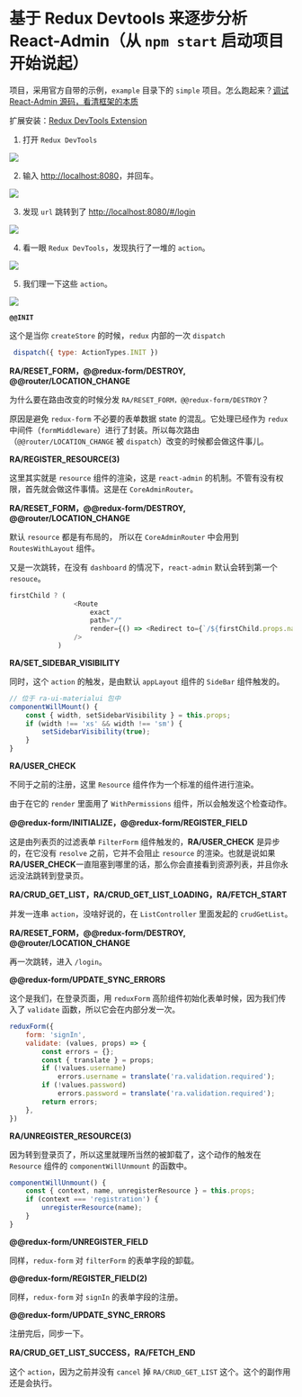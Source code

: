 # 基于 Redux Devtools 来逐步分析 React-Admin（从 `npm start` 启动项目开始说起）

项目，采用官方自带的示例，`example` 目录下的 `simple` 项目。怎么跑起来？[调试 React-Admin 源码，看清框架的本质](../debug-react-admin.md)

扩展安装：[Redux DevTools Extension](https://github.com/zalmoxisus/redux-devtools-extension)


1. 打开 `Redux DevTools`

![](./images/npm-start/1.png)

2. 输入 [http://localhost:8080](http://localhost:8080/)，并回车。

![](./images/npm-start/2.png)

3. 发现 `url` 跳转到了 [http://localhost:8080/#/login](http://localhost:8080/)

![](./images/npm-start/3.png)

4. 看一眼 `Redux DevTools`，发现执行了一堆的 `action`。

![](./images/npm-start/4.png)

5. 我们理一下这些 `action`。

![](./images/npm-start/5.png)

**`@@INIT`**

这个是当你 `createStore` 的时候，`redux` 内部的一次 `dispatch`

```js
 dispatch({ type: ActionTypes.INIT })
```

**RA/RESET_FORM，@@redux-form/DESTROY, @@router/LOCATION_CHANGE**

为什么要在路由改变的时候分发 `RA/RESET_FORM，@@redux-form/DESTROY`？

原因是避免 `redux-form` 不必要的表单数据 state 的混乱。它处理已经作为 `redux` 中间件（`formMiddleware`）进行了封装。所以每次路由（`@@router/LOCATION_CHANGE` 被 `dispatch`）改变的时候都会做这件事儿。

**RA/REGISTER_RESOURCE(3)**

这里其实就是 `resource` 组件的渲染，这是 `react-admin` 的机制。不管有没有权限，首先就会做这件事情。这是在 `CoreAdminRouter`。

**RA/RESET_FORM，@@redux-form/DESTROY, @@router/LOCATION_CHANGE**

默认 `resource` 都是有布局的， 所以在 `CoreAdminRouter` 中会用到 `RoutesWithLayout` 组件。

又是一次跳转，在没有 `dashboard` 的情况下，`react-admin` 默认会转到第一个 `resouce`。
```js
firstChild ? (
                <Route
                    exact
                    path="/"
                    render={() => <Redirect to={`/${firstChild.props.name}`} />}
                />
            )
```

**RA/SET_SIDEBAR_VISIBILITY**

同时，这个 `action` 的触发，是由默认 `appLayout` 组件的 `SideBar` 组件触发的。
```js
// 位于 ra-ui-materialui 包中
componentWillMount() {
    const { width, setSidebarVisibility } = this.props;
    if (width !== 'xs' && width !== 'sm') {
        setSidebarVisibility(true);
    }
}
```
**RA/USER_CHECK**

不同于之前的注册，这里 `Resource` 组件作为一个标准的组件进行渲染。

由于在它的 `render` 里面用了 `WithPermissions` 组件，所以会触发这个检查动作。

**@@redux-form/INITIALIZE，@@redux-form/REGISTER_FIELD**

这是由列表页的过滤表单 `FilterForm` 组件触发的，**RA/USER_CHECK** 是异步的，在它没有 `resolve` 之前，它并不会阻止 `resource` 的渲染。也就是说如果**RA/USER_CHECK**一直阻塞到哪里的话，那么你会直接看到资源列表，并且你永远没法跳转到登录页。

**RA/CRUD_GET_LIST，RA/CRUD_GET_LIST_LOADING，RA/FETCH_START**

并发一连串 `action`，没啥好说的，在 `ListController` 里面发起的 `crudGetList`。

**RA/RESET_FORM，@@redux-form/DESTROY, @@router/LOCATION_CHANGE**

再一次跳转，进入 `/login`。

**@@redux-form/UPDATE_SYNC_ERRORS**

这个是我们，在登录页面，用 `reduxForm` 高阶组件初始化表单时候，因为我们传入了 `validate` 函数，所以它会在内部分发一次。

```js
reduxForm({
    form: 'signIn',
    validate: (values, props) => {
        const errors = {};
        const { translate } = props;
        if (!values.username)
            errors.username = translate('ra.validation.required');
        if (!values.password)
            errors.password = translate('ra.validation.required');
        return errors;
    },
})
```

**RA/UNREGISTER_RESOURCE(3)**

因为转到登录页了，所以这里就理所当然的被卸载了，这个动作的触发在 `Resource` 组件的 `componentWillUnmount` 的函数中。

```js
componentWillUnmount() {
    const { context, name, unregisterResource } = this.props;
    if (context === 'registration') {
        unregisterResource(name);
    }
}
```

**@@redux-form/UNREGISTER_FIELD**

同样，`redux-form` 对 `filterForm` 的表单字段的卸载。

**@@redux-form/REGISTER_FIELD(2)**

同样，`redux-form` 对 `signIn` 的表单字段的注册。

**@@redux-form/UPDATE_SYNC_ERRORS**

注册完后，同步一下。

**RA/CRUD_GET_LIST_SUCCESS，RA/FETCH_END** 

这个 `action`，因为之前并没有 `cancel` 掉 `RA/CRUD_GET_LIST` 这个。这个的副作用还是会执行。